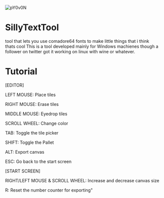 ![pY0v0N](https://user-images.githubusercontent.com/111040151/184268676-499849cc-2516-410b-a872-af5bf7415e8c.png)
# SillyTextTool
 tool that lets you use comadore64 fonts to make little things that i think thats cool
 This is a tool developed mainly for Windows machienes though a follower on twitter got it working on linux with wine or whatever.

# Tutorial 
[EDITOR]

LEFT MOUSE: Place tiles

RIGHT MOUSE: Erase tiles

MIDDLE MOUSE: Eyedrop tiles

SCROLL WHEEL: Change color

TAB: Toggle the tile picker

SHIFT: Toggle the Pallet

ALT: Export canvas

ESC: Go back to the start screen

[START SCREEN]

RIGHT/LEFT MOUSE & SCROLL WHEEL: Increase and decrease canvas size

R: Reset the number counter for exporting"
